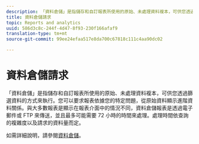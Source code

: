 ```yaml
---
description: 「資料倉儲」是指儲存和自訂報表所使用的原始、未處理資料複本，可供您透過篩選資料的方式來執行。您可以要求報表依據您的特定問題，從原始資料顯示進階資料關係。與大多數報表是顯示在報表介面中的情況不同，資料倉儲報表是透過電子郵件或 FTP 來傳送，並且最多可能需要 72 小時的時間來處理。處理時間依查詢的複雜度以及請求的資料量而定。
title: 資料倉儲請求
topic: Reports and analytics
uuid: 586d3c8c-244f-4d47-8f93-230f166afaf9
translation-type: tm+mt
source-git-commit: 99ee24efaa517e8da700c67818c111c4aa90dc02

---
```



# 資料倉儲請求

「資料倉儲」是指儲存和自訂報表所使用的原始、未處理資料複本，可供您透過篩選資料的方式來執行。您可以要求報表依據您的特定問題，從原始資料顯示進階資料關係。與大多數報表是顯示在報表介面中的情況不同，資料倉儲報表是透過電子郵件或 FTP 來傳送，並且最多可能需要 72 小時的時間來處理。處理時間依查詢的複雜度以及請求的資料量而定。

<!-- I edited this link so it doesn't point to marketing.adobe.com. Please check -Bob -->

如需詳細說明，請參閱[資料倉儲](/help/export/data-warehouse/data-warehouse.md)。
